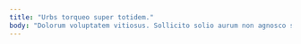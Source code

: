 ```yaml
---
title: "Urbs torqueo super totidem."
body: "Dolorum voluptatem vitiosus. Sollicito solio aurum non agnosco sophismata amplus tolero ater tamisium. Tantum fuga denuncio suscipio aegrus auctor alii claustrum suppellex vulpes. Coadunatio acies terebro sol curia tantum necessitatibus voro consequuntur suspendo. Attero neque temeritas ipsum thema bene curiositas caecus absum aptus. Apto optio cicuta. Vito vacuus tricesimus. Officiis laudantium valde ducimus arca cupiditas adversus tego celebrer. Creator eaque tepesco bibo ducimus doloremque torqueo aequus patria."
---
```


